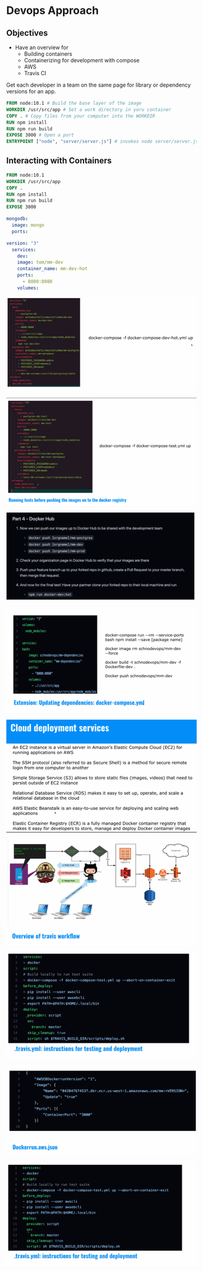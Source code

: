 # Devops Approach

## Objectives

- Have an overview for
  - Building containers
  - Containerizing for development with compose
  - AWS
  - Travis CI

Get each developer in a team on the same page for library or dependency versions for an app.

```Dockerfile
FROM node:10.1 # Build the base layer of the image
WORKDIR /usr/src/app # Set a work directory in yoru container
COPY . # Copy files from your computer into the WORKDIR
RUN npm install
RUN npm run build
EXPOSE 3000 # Open a port
ENTRYPOINT ["node", "server/server.js"] # invokes node server/server.js, can use the CMD command
```

## Interacting with Containers

```Dockerfile
FROM node:10.1
WORKDIR /usr/src/app
COPY .
RUN npm install
RUN npm run build
EXPOSE 3000
```

```YAML
mongodb:
  image: mongo
  ports:
```

```YAML
version: "3"
  services:
    dev:
    image: tom/mm-dev
    container_name: mm-dev-hot
    ports:
      - 8080:8080
    volumes:
```

![](2021-06-12-18-43-56.png)

![](2021-06-12-18-46-08.png)

![](2021-06-12-18-49-19.png)

![](2021-06-12-18-49-35.png)

![](2021-06-12-18-50-31.png)

![](2021-06-12-18-54-03.png)

![](2021-06-12-18-54-16.png)

![](2021-06-12-18-55-30.png)

![](2021-06-12-18-56-17.png)

